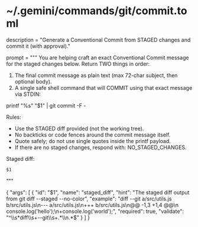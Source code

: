 # ~/.gemini/commands/git/commit.toml
description = "Generate a Conventional Commit from STAGED changes and commit it (with approval)."

prompt = """
You are helping craft an exact Conventional Commit message for the staged changes below.
Return TWO things in order:

1) The final commit message as plain text (max 72-char subject, then optional body).
2) A single safe shell command that will COMMIT using that exact message via STDIN:

printf "%s" "$1" | git commit -F -

Rules:
- Use the STAGED diff provided (not the working tree).
- No backticks or code fences around the commit message itself.
- Quote safely; do not use single quotes inside the printf payload.
- If there are no staged changes, respond with: NO_STAGED_CHANGES.

Staged diff:
```diff
$1
```
"""

{
  "args": [
    {
      "id": "$1",
      "name": "staged_diff",
      "hint": "The staged diff output from git diff --staged --no-color",
      "example": "diff --git a/src/utils.js b/src/utils.js\n--- a/src/utils.js\n+++ b/src/utils.js\n@@ -1,3 +1,4 @@\n console.log('hello');\n+console.log('world');",
      "required": true,
      "validate": "^\\s*diff\\s+--git\\s+.*\\n.*$"
    }
  ]
}
